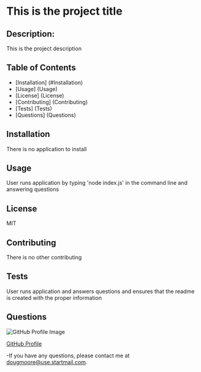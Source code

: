 
# This is the project title

## Description:
  This is the project description

## Table of Contents
  - [Installation] (#Installation)
  - [Usage] (Usage)
  - [License] (License)
  - [Contributing] (Contributing)
  - [Tests] (Tests)
  - [Questions] (Questions)

## Installation
  There is no application to install

## Usage
  User runs application by typing 'node index.js' in the command line and answering questions

## License
  MIT

## Contributing
  There is no other contributing

## Tests
  User runs application and answers questions and ensures that the readme is created with the proper information

## Questions
![GitHub Profile Image](https://avatars3.githubusercontent.com/u/64918107?s=460&u=4277fa2bf868713adec524f08700cee517941e82&v=4)

[GitHub Profile](https://github.com/AllAroundD/)

-If you have any questions, please contact me at [dougmoore@use.startmail.com](mailto:dougmoore@use.startmail.com?subject=[GitHub]%20Source%20Question).
